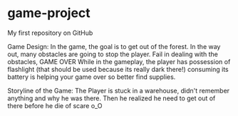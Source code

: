 game-project
============

My first repository on GitHub

Game Design:
	In the game, the goal is to get out of the forest. In the way out, many obstacles are going to stop the player. Fail in dealing with the obstacles, GAME OVER
	While in the gameplay, the player has possession of flashlight (that should be used because its really dark there!) consuming its battery is helping your game over so better find supplies.


Storyline of the Game:
	The Player is stuck in a warehouse, didn't remember anything and why he was there. Then he realized he need to get out of there before he die of scare o_O